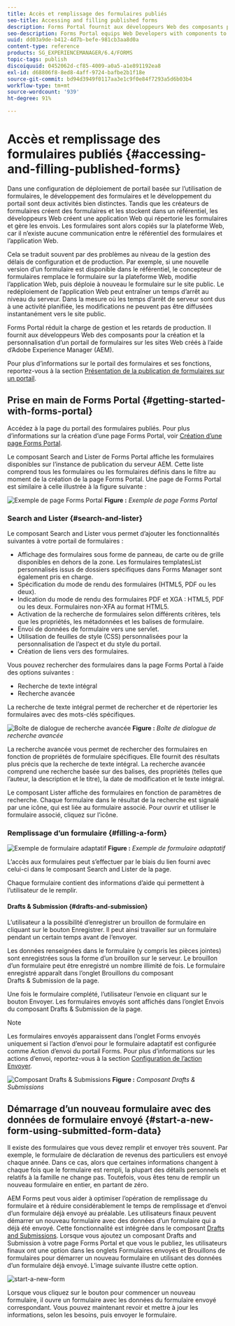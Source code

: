 ```yaml
---
title: Accès et remplissage des formulaires publiés
seo-title: Accessing and filling published forms
description: Forms Portal fournit aux développeurs Web des composants pour la création et la personnalisation d’un portail de formulaires sur les sites Web créés à l’aide d’Adobe Experience Manager (AEM).
seo-description: Forms Portal equips Web Developers with components to create and customize a forms portal on websites authored using Adobe Experience Manager (AEM).
uuid: dd03a9de-b412-4d7b-befe-981cb3aa8d0a
content-type: reference
products: SG_EXPERIENCEMANAGER/6.4/FORMS
topic-tags: publish
discoiquuid: 0452062d-cf85-4009-a0a5-a1e891192ea8
exl-id: d68806f8-8ed8-4aff-9724-bafbe2b1f18e
source-git-commit: bd94d3949f0117aa3e1c9f0e84f7293a5d6b03b4
workflow-type: tm+mt
source-wordcount: '939'
ht-degree: 91%

---
```


# Accès et remplissage des formulaires publiés {#accessing-and-filling-published-forms}

Dans une configuration de déploiement de portail basée sur l’utilisation de formulaires, le développement des formulaires et le développement du portail sont deux activités bien distinctes. Tandis que les créateurs de formulaires créent des formulaires et les stockent dans un référentiel, les développeurs Web créent une application Web qui répertorie les formulaires et gère les envois. Les formulaires sont alors copiés sur la plateforme Web, car il n’existe aucune communication entre le référentiel des formulaires et l’application Web.

Cela se traduit souvent par des problèmes au niveau de la gestion des délais de configuration et de production. Par exemple, si une nouvelle version d’un formulaire est disponible dans le référentiel, le concepteur de formulaires remplace le formulaire sur la plateforme Web, modifie l’application Web, puis déploie à nouveau le formulaire sur le site public. Le redéploiement de l’application Web peut entraîner un temps d’arrêt au niveau du serveur. Dans la mesure où les temps d’arrêt de serveur sont dus à une activité planifiée, les modifications ne peuvent pas être diffusées instantanément vers le site public.

Forms Portal réduit la charge de gestion et les retards de production. Il fournit aux développeurs Web des composants pour la création et la personnalisation d’un portail de formulaires sur les sites Web créés à l’aide d’Adobe Experience Manager (AEM).

Pour plus d’informations sur le portail des formulaires et ses fonctions, reportez-vous à la section [Présentation de la publication de formulaires sur un portail](/help/forms/using/introduction-publishing-forms.md).

## Prise en main de Forms Portal {#getting-started-with-forms-portal}

Accédez à la page du portail des formulaires publiés. Pour plus d’informations sur la création d’une page Forms Portal, voir [Création d’une page Forms Portal](/help/forms/using/creating-form-portal-page.md).

Le composant Search and Lister de Forms Portal affiche les formulaires disponibles sur l’instance de publication du serveur AEM. Cette liste comprend tous les formulaires ou les formulaires définis dans le filtre au moment de la création de la page Forms Portal. Une page de Forms Portal est similaire à celle illustrée à la figure suivante :

![Exemple de page Forms Portal ](assets/forms-portal-page.png)
**Figure :** *Exemple de page Forms Portal*

### Search and Lister {#search-and-lister}

Le composant Search and Lister vous permet d’ajouter les fonctionnalités suivantes à votre portail de formulaires :

* Affichage des formulaires sous forme de panneau, de carte ou de grille disponibles en dehors de la zone. Les formulaires templatesList personnalisés issus de dossiers spécifiques dans Forms Manager sont également pris en charge.
* Spécification du mode de rendu des formulaires (HTML5, PDF ou les deux).
* Indication du mode de rendu des formulaires PDF et XGA : HTML5, PDF ou les deux. Formulaires non-XFA au format HTML5.
* Activation de la recherche de formulaires selon différents critères, tels que les propriétés, les métadonnées et les balises de formulaire.
* Envoi de données de formulaire vers une servlet.
* Utilisation de feuilles de style (CSS) personnalisées pour la personnalisation de l’aspect et du style du portail.
* Création de liens vers des formulaires.

Vous pouvez rechercher des formulaires dans la page Forms Portal à l’aide des options suivantes :

* Recherche de texte intégral
* Recherche avancée

La recherche de texte intégral permet de rechercher et de répertorier les formulaires avec des mots-clés spécifiques.

![Boîte de dialogue de recherche avancée](assets/search-panel.png)
**Figure :** *Boîte de dialogue de recherche avancée*

La recherche avancée vous permet de rechercher des formulaires en fonction de propriétés de formulaire spécifiques. Elle fournit des résultats plus précis que la recherche de texte intégral. La recherche avancée comprend une recherche basée sur des balises, des propriétés (telles que l’auteur, la description et le titre), la date de modification et le texte intégral.

Le composant Lister affiche des formulaires en fonction de paramètres de recherche. Chaque formulaire dans le résultat de la recherche est signalé par une icône, qui est liée au formulaire associé. Pour ouvrir et utiliser le formulaire associé, cliquez sur l’icône.

### Remplissage d’un formulaire {#filling-a-form}

![Exemple de formulaire adaptatif](assets/filling_a_form.png)
**Figure :** *Exemple de formulaire adaptatif*

L’accès aux formulaires peut s’effectuer par le biais du lien fourni avec celui-ci dans le composant Search and Lister de la page.

Chaque formulaire contient des informations d’aide qui permettent à l’utilisateur de le remplir.

#### Drafts &amp; Submission {#drafts-and-submission}

L’utilisateur a la possibilité d’enregistrer un brouillon de formulaire en cliquant sur le bouton Enregistrer. Il peut ainsi travailler sur un formulaire pendant un certain temps avant de l’envoyer.

Les données renseignées dans le formulaire (y compris les pièces jointes) sont enregistrées sous la forme d’un brouillon sur le serveur. Le brouillon d’un formulaire peut être enregistré un nombre illimité de fois. Le formulaire enregistré apparaît dans l’onglet Brouillons du composant Drafts &amp; Submission de la page.

Une fois le formulaire complété, l’utilisateur l’envoie en cliquant sur le bouton Envoyer. Les formulaires envoyés sont affichés dans l’onglet Envois du composant Drafts &amp; Submission de la page.

>[!NOTE]
>
>Les formulaires envoyés apparaissent dans l’onglet Forms envoyés uniquement si l’action d’envoi pour le formulaire adaptatif est configurée comme Action d’envoi du portail Forms. Pour plus d’informations sur les actions d’envoi, reportez-vous à la section [Configuration de l’action Envoyer](/help/forms/using/configuring-submit-actions.md).

![Composant Drafts &amp; Submissions](assets/draft-submission.png)
**Figure :** *Composant Drafts &amp; Submissions*

## Démarrage d’un nouveau formulaire avec des données de formulaire envoyé {#start-a-new-form-using-submitted-form-data}

Il existe des formulaires que vous devez remplir et envoyer très souvent. Par exemple, le formulaire de déclaration de revenus des particuliers est envoyé chaque année. Dans ce cas, alors que certaines informations changent à chaque fois que le formulaire est rempli, la plupart des détails personnels et relatifs à la famille ne change pas. Toutefois, vous êtes tenu de remplir un nouveau formulaire en entier, en partant de zéro.

AEM Forms peut vous aider à optimiser l’opération de remplissage du formulaire et à réduire considérablement le temps de remplissage et d’envoi d’un formulaire déjà envoyé au préalable. Les utilisateurs finaux peuvent démarrer un nouveau formulaire avec des données d’un formulaire qui a déjà été envoyé. Cette fonctionnalité est intégrée dans le composant [Drafts and Submissions](/help/forms/using/draft-submission-component.md). Lorsque vous ajoutez un composant Drafts and Submission à votre page Forms Portal et que vous le publiez, les utilisateurs finaux ont une option dans les onglets Formulaires envoyés et Brouillons de formulaires pour démarrer un nouveau formulaire en utilisant des données d’un formulaire déjà envoyé. L’image suivante illustre cette option.

![start-a-new-form](assets/start-a-new-form.png)

Lorsque vous cliquez sur le bouton pour commencer un nouveau formulaire, il ouvre un formulaire avec les données du formulaire envoyé correspondant. Vous pouvez maintenant revoir et mettre à jour les informations, selon les besoins, puis envoyer le formulaire.
